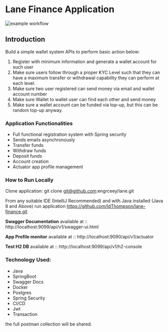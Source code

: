 
# Lane Finance Application

![example workflow](https://github.com/engrceey/Test/actions/workflows/maven.yml/badge.svg)

## Introduction
Build a simple wallet system APIs to perform basic action below:
1. Register with minimum information and generate a wallet account for such user
2. Make sure users follow through a proper KYC Level such that they can have a maximum
   transfer or withdrawal capability they can perform at each level.
3. Make sure two user registered can send money via email and wallet account number
4. Make sure Wallet to wallet user can find each other and send money
5. Make sure a wallet account can be funded via top-up, but this can be random top-up
   anyway.

### Application Functionalities
* Full functional registration system with Spring security
* Sends emails asynchronously
* Transfer funds
* Withdraw funds
* Deposit funds
* Account creation
* Actuator app profile management

### How to Run Locally
Clone application: git clone git@github.com:engrceey/lane.git

From any suitable IDE (IntelliJ Recommended) and with Java installed (Java 8 and Above) run application
https://github.com/IdThompson/lane-finance.git

**Swagger Documentation** available at :: http://localhost:9099/api/v1/swagger-ui.html

**App Profile monitor** available at :: http://localhost:9090/api/v1/actuator

**Test H2 DB** available at :: http://localhost:9099/api/v1/h2-console

### Technology Used:
* Java
* SpringBoot
* Swagger Docs
* Docker
* Postgres
* Spring Security
* CI/CD
* Jwt
* Transaction

the full postman collection will be shared.
